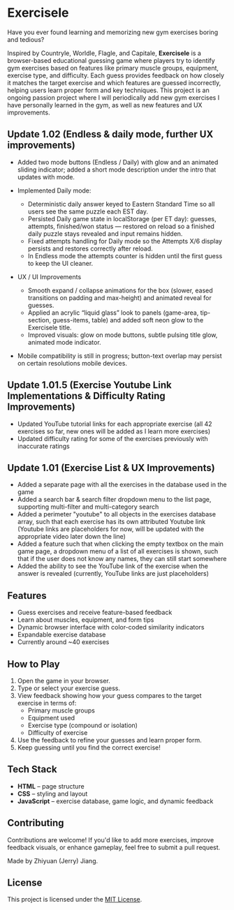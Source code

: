 
# Exercisele

Have you ever found learning and memorizing new gym exercises boring and tedious?

Inspired by Countryle, Worldle, Flagle, and Capitale, **Exercisele** is a browser-based educational guessing game where players try to identify gym exercises based on features like primary muscle groups, equipment, exercise type, and difficulty. Each guess provides feedback on how closely it matches the target exercise and which features are guessed incorrectly, helping users learn proper form and key techniques.
This project is an ongoing passion project where I will periodically add new gym exercises I have personally learned in the gym, as well as new features and UX improvements.

## Update 1.02 (Endless & daily mode, further UX improvements)
- Added two mode buttons (Endless / Daily) with glow and an animated sliding indicator; added a short mode description under the intro that updates with mode.
- Implemented Daily mode:
   - Deterministic daily answer keyed to Eastern Standard Time so all users see the same puzzle each EST day.
   - Persisted Daily game state in localStorage (per ET day): guesses, attempts, finished/won status — restored on reload so a finished daily puzzle stays revealed and input remains hidden.
   - Fixed attempts handling for Daily mode so the Attempts X/6 display persists and restores correctly after reload.
   - In Endless mode the attempts counter is hidden until the first guess to keep the UI cleaner.

- UX / UI Improvements
   - Smooth expand / collapse animations for the box (slower, eased transitions on padding and max-height) and animated reveal for guesses.
   - Applied an acrylic “liquid glass” look to panels (game-area, tip-section, guess-items, table) and added soft neon glow to the Exercisele title.
   - Improved visuals: glow on mode buttons, subtle pulsing title glow, animated mode indicator.

- Mobile compatibility is still in progress; button-text overlap may persist on certain resolutions mobile devices.

## Update 1.01.5 (Exercise Youtube Link Implementations & Difficulty Rating Improvements)
- Updated YouTube tutorial links for each appropriate exercise (all 42 exercises so far, new ones will be added as I learn more exercises)
- Updated difficulty rating for some of the exercises previously with inaccurate ratings

## Update 1.01 (Exercise List & UX Improvements)
- Added a separate page with all the exercises in the database used in the game
- Added a search bar & search filter dropdown menu to the list page, supporting multi-filter and multi-category search
- Added a perimeter "youtube" to all objects in the exercises database array, such that each exercise has its own attributed Youtube link (Youtube links are placeholders for now, will be updated with the appropriate video later down the line)
- Added a feature such that when clicking the empty textbox on the main game page, a dropdown menu of a list of all exercises is shown, such that if the user does not know any names, they can still start somewhere
- Added the ability to see the YouTube link of the exercise when the answer is revealed (currently, YouTube links are just placeholders)

## Features
- Guess exercises and receive feature-based feedback
- Learn about muscles, equipment, and form tips
- Dynamic browser interface with color-coded similarity indicators
- Expandable exercise database
- Currently around ~40 exercises

## How to Play
1. Open the game in your browser.
2. Type or select your exercise guess.
3. View feedback showing how your guess compares to the target exercise in terms of:
   - Primary muscle groups
   - Equipment used
   - Exercise type (compound or isolation)
   - Difficulty of exercise
4. Use the feedback to refine your guesses and learn proper form.
5. Keep guessing until you find the correct exercise!

## Tech Stack
- **HTML** – page structure
- **CSS** – styling and layout
- **JavaScript** – exercise database, game logic, and dynamic feedback

## Contributing
Contributions are welcome! If you'd like to add more exercises, improve feedback visuals, or enhance gameplay, feel free to submit a pull request.

Made by Zhiyuan (Jerry) Jiang.

## License
This project is licensed under the [MIT License](LICENSE).
